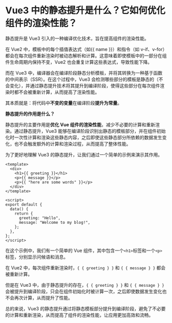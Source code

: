 # Vue3 中的静态提升是什么？它如何优化组件的渲染性能？

静态提升是 Vue3 引入的一种编译优化技术，旨在提高组件的渲染性能。

在 Vue2 中，模板中的每个插值表达式（如{{ name }}）和指令（如 v-if、v-for）都会在每次组件重新渲染时被动态解析和计算。这意味着即使模板中的一部分在组件生命周期内保持不变，Vue2 也会重复计算这些表达式，导致性能下降。

而在 Vue3 中，编译器会在编译阶段静态分析模板，并将其转换为一种基于函数的中间表示（SSR）。在这个过程中，Vue3 会检测哪些部分的模板是静态的（不会变化），并通过静态提升技术将其提升到编译阶段，使得这些部分在每次组件渲染时都不会被重新计算，从而提高了渲染性能。

其本质就是：将代码中**不变的变量**在编译阶段**提升为常量**。

**静态提升的作用是什么？**

静态提升的主要作用是**优化 Vue 组件的渲染性能**，减少不必要的计算和重新渲染。通过静态提升，Vue3 能够在编译阶段识别出静态的模板部分，并在组件初始化时一次性计算和渲染这些静态内容，之后即使这些静态部分所依赖的数据发生变化，也不会触发额外的计算和渲染过程，从而提高了整体性能。

为了更好地理解 Vue3 的静态提升，让我们通过一个简单的示例来演示其作用。

```vue
<template>
  <div>
    <h1>{{ greeting }}</h1>
    <p>{{ message }}</p>
    <p>{{ "here are some words" }}</p>
  </div>
</template>

<script>
export default {
  data() {
    return {
      greeting: "Hello",
      message: "Welcome to my blog!",
    };
  },
};
</script>
```

在这个示例中，我们有一个简单的 Vue 组件，其中包含一个`<h1>`标签和一个`<p>`标签，分别显示问候语和消息。

在 Vue2 中，每次组件重新渲染时，`{ { greeting } }` 和 `{ { message } }` 都会被重新计算。

但是在 Vue3 中，由于静态提升的存在，`{ { greeting } }` 和 `{ { message } }` 会被提升到编译阶段，只会在组件初始化时被计算一次，之后即使数据发生变化也不会再次计算，从而提升了性能。

总的来说，Vue3 的静态提升通过将静态模板部分提升到编译阶段，避免了不必要的计算和重新渲染，从而提高了组件的渲染性能，让应用更加高效和流畅。
